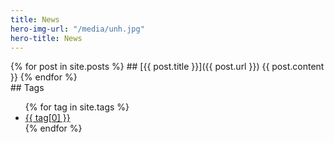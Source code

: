 ```yaml
---
title: News
hero-img-url: "/media/unh.jpg"
hero-title: News
---
```


<article class="grid three-columns" markdown="1">

<article markdown="1" style="grid-column: 1 / 3">
{% for post in site.posts %}
## [{{ post.title }}]({{ post.url }})
{{ post.content }}
{% endfor %}
</article>

<aside markdown="1" style="grid-column: 3">
## Tags
<ul markdown="1">
{% for tag in site.tags %}
<li><a href="{{ tag[0] | prepend: '/tags/' | prepend: site.url }}">{{ tag[0] }}</a></li>
{% endfor %}
</ul>
</aside>

</article>